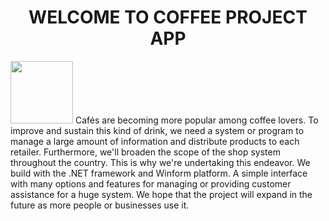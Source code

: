 
<h1 id="header" align="center">WELCOME TO COFFEE PROJECT APP</h1>
<img src=[https://giphy.com/gifs/Meowingtons-cat-pizza-milton-the-4xG3FzauZFmUNMcTLy"](https://media.giphy.com/media/4xG3FzauZFmUNMcTLy/giphy.gif) width="100px">
Cafés are becoming more popular among coffee lovers.
To improve and sustain this kind of drink, we need a system or program to manage a large amount of information and distribute products to each retailer. Furthermore, we'll broaden the scope of the shop system throughout the country.
This is why we're undertaking this endeavor. We build with the .NET framework and Winform platform.
A simple interface with many options and features for managing or providing customer assistance for a huge system. We hope that the project will expand in the future as more people or businesses use it.
